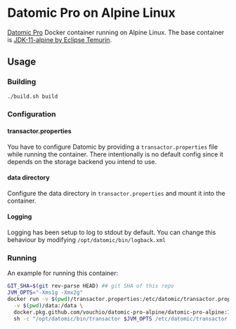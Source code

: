 # Datomic Pro on Alpine Linux

[Datomic Pro](https://www.datomic.com/on-prem.html) Docker container running on Alpine Linux. 
The base container is [JDK-11-alpine by Eclipse Temurin](https://hub.docker.com/_/eclipse-temurin). 

## Usage

### Building

```bash
./build.sh build
```

### Configuration

#### transactor.properties

You have to configure Datomic by providing a `transactor.properties` file while running the container. 
There intentionally is no default config since it depends on the storage backend you intend to use.

#### data directory

Configure the data directory in `transactor.properties` and mount it into the container.

#### Logging

Logging has been setup to log to stdout by default. You can change this behaviour by modifying 
`/opt/datomic/bin/logback.xml`

### Running 

An example for running this container:

```bash
GIT_SHA=$(git rev-parse HEAD) ## git SHA of this repo
JVM_OPTS="-Xms1g -Xmx2g"
docker run -v $(pwd)/transactor.properties:/etc/datomic/transactor.properties \
  -v $(pwd)/data:/data \
  docker.pkg.github.com/vouchio/datomic-pro-alpine/datomic-pro-alpine:1.0.6222-$GIT_SHA \
  sh -c "/opt/datomic/bin/transactor $JVM_OPTS /etc/datomic/transactor.properties"
```
